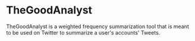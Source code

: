 # TheGoodAnalyst
TheGoodAnalyst is a weighted frequency summarization tool that is meant to be used on Twitter to summarize a user's accounts' Tweets.
